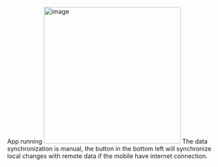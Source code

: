 App running 
<img width="317" alt="image" src="https://github.com/user-attachments/assets/1b363e6e-8a8c-4924-a968-95178c48a6ba">
The data synchronization is manual, the button in the bottom left will synchronize local changes with remote data if the mobile have internet connection.


